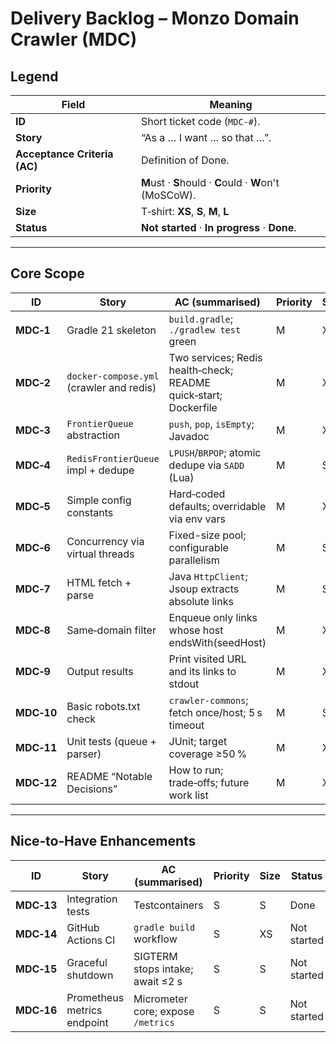 # Delivery Backlog – **Monzo Domain Crawler (MDC)**

## Legend

| Field                        | Meaning                                                 |
| ---------------------------- | ------------------------------------------------------- |
| **ID**                       | Short ticket code (`MDC-#`).                            |
| **Story**                    | “As a … I want … so that …”.                            |
| **Acceptance Criteria (AC)** | Definition of Done.                                     |
| **Priority**                 | **M**ust · **S**hould · **C**ould · **W**on't (MoSCoW). |
| **Size**                     | T‑shirt: **XS**, **S**, **M**, **L**                           |
| **Status**                   | **Not started** · **In progress** · **Done**.           |

---

## Core Scope 

| ID         | Story                                    | AC (summarised)                                      | Priority | Size | Status      |
| ---------- | ---------------------------------------- | ---------------------------------------------------- | -------- | ---- | ----------- |
| **MDC‑1**  | Gradle 21 skeleton                       | `build.gradle`; `./gradlew test` green               | M        | XS   | Done |
| **MDC‑2**  | `docker‑compose.yml` (crawler and redis) | Two services; Redis health‑check; README quick‑start; Dockerfile | M        | XS   | Done |
| **MDC‑3**  | `FrontierQueue` abstraction              | `push`, `pop`, `isEmpty`; Javadoc                    | M        | XS   | Done |
| **MDC‑4**  | `RedisFrontierQueue` impl + dedupe       | `LPUSH`/`BRPOP`; atomic dedupe via `SADD` (Lua)      | M        | S    | In progress |
| **MDC‑5**  | Simple config constants                  | Hard‑coded defaults; overridable via env vars        | M        | XS   | Not started |
| **MDC‑6**  | Concurrency via virtual threads          | Fixed-size pool; configurable parallelism            | M        | S    | Not started |
| **MDC‑7**  | HTML fetch + parse                       | Java `HttpClient`; Jsoup extracts absolute links     | M        | S    | Not started |
| **MDC‑8**  | Same‑domain filter                       | Enqueue only links whose host endsWith(seedHost)     | M        | XS   | Not started |
| **MDC‑9**  | Output results                           | Print visited URL and its links to stdout            | M        | XS   | Not started |
| **MDC‑10** | Basic robots.txt check                   | `crawler-commons`; fetch once/host; 5 s timeout      | M        | S    | Not started |
| **MDC‑11** | Unit tests (queue + parser)              | JUnit; target coverage ≥50 %                         | M        | XS   | Not started |
| **MDC‑12** | README “Notable Decisions”               | How to run; trade‑offs; future work list             | M        | XS   | Not started |


---

## Nice‑to‑Have Enhancements

| ID         | Story                         | AC (summarised)                    | Priority | Size | Status      |
| ---------- | ----------------------------- | ---------------------------------- | -------- | ---- | ----------- |
| **MDC‑13** | Integration tests              |  Testcontainers           | S        | S   | Done |
| **MDC‑14** | GitHub Actions CI             | `gradle build` workflow            | S        | XS   | Not started |
| **MDC‑15** | Graceful shutdown             | SIGTERM stops intake; await ≤2 s   | S        | S    | Not started |
| **MDC‑16** | Prometheus metrics endpoint   | Micrometer core; expose `/metrics` | S        | S    | Not started |

